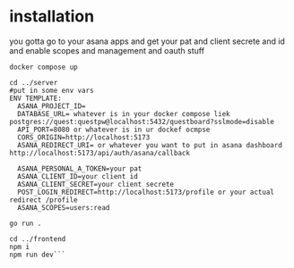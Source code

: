 # installation
you gotta go to your asana apps and get your pat and client secrete and id and enable scopes and management and oauth stuff
  ```cd docker
  docker compose up

  cd ../server
  #put in some env vars
  ENV TEMPLATE: 
    ASANA_PROJECT_ID=
    DATABASE_URL= whatever is in your docker compose liek postgres://quest:questpw@localhost:5432/questboard?sslmode=disable
    API_PORT=8080 or whatever is in ur dockef ocmpse
    CORS_ORIGIN=http://localhost:5173
    ASANA_REDIRECT_URI= or whatever you want to put in asana dashboard http://localhost:5173/api/auth/asana/callback 
    
    ASANA_PERSONAL_A_TOKEN=your pat
    ASANA_CLIENT_ID=your client id
    ASANA_CLIENT_SECRET=your client secrete
    POST_LOGIN_REDIRECT=http://localhost:5173/profile or your actual redirect /profile
    ASANA_SCOPES=users:read

  go run .

  cd ../frontend
  npm i
  npm run dev```

